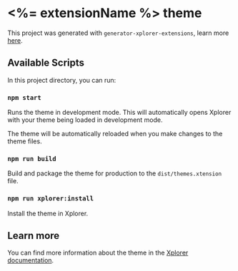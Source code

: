 # <%= extensionName %> theme

This project was generated with `generator-xplorer-extensions`, learn more [here](https://xplorer.space/docs/Extensions/create/).

## Available Scripts

In this project directory, you can run:

### `npm start`

Runs the theme in development mode. This will automatically opens Xplorer with your theme being loaded in development mode.

The theme will be automatically reloaded when you make changes to the theme files.

### `npm run build`

Build and package the theme for production to the `dist/themes.xtension` file.

### `npm run xplorer:install`

Install the theme in Xplorer.

## Learn more

You can find more information about the theme in the [Xplorer documentation](https://xplorer.space/docs/Extensions/create).
